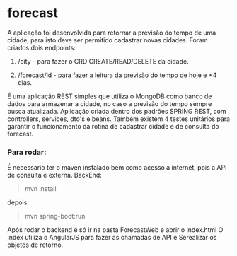 # forecast
A aplicação foi desenvolvida para retornar a previsão do tempo de uma cidade, para isto deve ser permitido cadastrar novas cidades.
Foram criados dois endpoints:

1. /city - para fazer o CRD CREATE/READ/DELETE da cidade.

2. /forecast/id - para fazer a leitura da previsão do tempo de hoje e +4 dias.

É uma aplicação REST simples que utiliza o MongoDB como banco de dados para armazenar a cidade, no caso a previsão do tempo sempre busca atualizada.
Aplicação criada dentro dos padrões SPRING REST, com controllers, services, dto's e beans.
Também existem 4 testes unitários para garantir o funcionamento da rotina de cadastrar cidade e de consulta do forecast.

### Para rodar:
É necessario ter o maven instalado bem como acesso a internet, pois a API de consulta é externa.
BackEnd:
> mvn install

depois:
> mvn spring-boot:run

Após rodar o backend é só ir na pasta ForecastWeb e abrir o index.html
O index utiliza o AngularJS para fazer as chamadas de API e Serealizar os objetos de retorno.